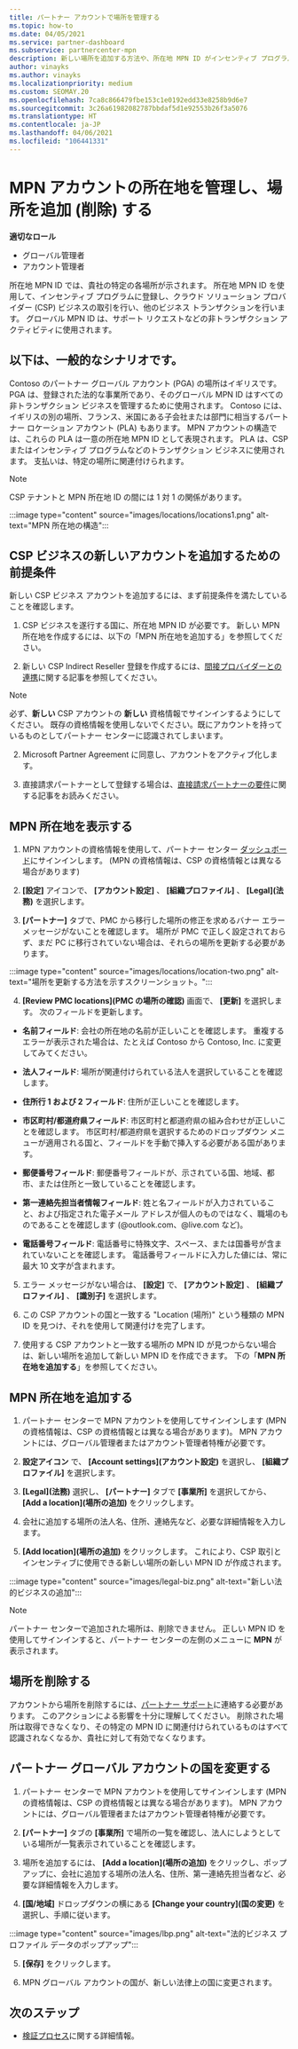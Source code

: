 ```yaml
---
title: パートナー アカウントで場所を管理する
ms.topic: how-to
ms.date: 04/05/2021
ms.service: partner-dashboard
ms.subservice: partnercenter-mpn
description: 新しい場所を追加する方法や、所在地 MPN ID がインセンティブ プログラム、CSP ビジネス、サブスクリプション、その他のトランザクションでどのように使用されるかについて説明します。
author: vinayks
ms.author: vinayks
ms.localizationpriority: medium
ms.custom: SEOMAY.20
ms.openlocfilehash: 7ca8c866479fbe153c1e0192edd33e8258b9d6e7
ms.sourcegitcommit: 3c26a61982082787bbdaf5d1e92553b26f3a5076
ms.translationtype: HT
ms.contentlocale: ja-JP
ms.lasthandoff: 04/06/2021
ms.locfileid: "106441331"
---
```

# <a name="manage-your-mpn-account-locations-and-add-delete-a-location"></a>MPN アカウントの所在地を管理し、場所を追加 (削除) する


**適切なロール**

- グローバル管理者
- アカウント管理者

所在地 MPN ID では、貴社の特定の各場所が示されます。 所在地 MPN ID を使用して、インセンティブ プログラムに登録し、クラウド ソリューション プロバイダー (CSP) ビジネスの取引を行い、他のビジネス トランザクションを行います。 グローバル MPN ID は、サポート リクエストなどの非トランザクション アクティビティに使用されます。

## <a name="the-following-scenario-is-typical"></a>以下は、一般的なシナリオです。

Contoso のパートナー グローバル アカウント (PGA) の場所はイギリスです。 PGA は、登録された法的な事業所であり、そのグローバル MPN ID はすべての非トランザクション ビジネスを管理するために使用されます。 Contoso には、イギリスの別の場所、フランス、米国にある子会社または部門に相当するパートナー ロケーション アカウント (PLA) もあります。 MPN アカウントの構造では、これらの PLA は一意の所在地 MPN ID として表現されます。 PLA は、CSP またはインセンティブ プログラムなどのトランザクション ビジネスに使用されます。 支払いは、特定の場所に関連付けられます。 

>[!NOTE]
>CSP テナントと MPN 所在地 ID の間には 1 対 1 の関係があります。

:::image type="content" source="images/locations/locations1.png" alt-text="MPN 所在地の構造":::

## <a name="prerequisites-in-order-to-add-a-new-account-for-a-csp-business"></a>CSP ビジネスの新しいアカウントを追加するための前提条件

新しい CSP ビジネス アカウントを追加するには、まず前提条件を満たしていることを確認します。

1. CSP ビジネスを遂行する国に、所在地 MPN ID が必要です。 新しい MPN 所在地を作成するには、以下の「MPN 所在地を追加する」を参照してください。
  
1. 新しい CSP Indirect Reseller 登録を作成するには、[間接プロバイダーとの連携](indirect-reseller-tasks-in-partner-center.md#get-started)に関する記事を参照してください。 

>[!NOTE] 
 >必ず、**新しい** CSP アカウントの **新しい** 資格情報でサインインするようにしてください。 既存の資格情報を使用しないでください。既にアカウントを持っているものとしてパートナー センターに認識されてしまいます。

2. Microsoft Partner Agreement に同意し、アカウントをアクティブ化します。

1. 直接請求パートナーとして登録する場合は、[直接請求パートナーの要件](direct-partner-new-requirements.md)に関する記事をお読みください。

## <a name="view-your-mpn-locations"></a>MPN 所在地を表示する

1. MPN アカウントの資格情報を使用して、パートナー センター [ダッシュボード](https://partner.microsoft.com/dashboard/home)にサインインします。 (MPN の資格情報は、CSP の資格情報とは異なる場合があります) 
 
1. **[設定]** アイコンで、 **[アカウント設定]** 、 **[組織プロファイル]** 、 **[Legal]\(法務\)** を選択します。 

1. **[パートナー]** タブで、PMC から移行した場所の修正を求めるバナー エラー メッセージがないことを確認します。  場所が PMC で正しく設定されておらず、まだ PC に移行されていない場合は、それらの場所を更新する必要があります。

:::image type="content" source="images/locations/location-two.png" alt-text="場所を更新する方法を示すスクリーンショット。":::
 
4.  **[Review PMC locations]\(PMC の場所の確認\)** 画面で、 **[更新]** を選択します。
次のフィールドを更新します。

- **名前フィールド**: 会社の所在地の名前が正しいことを確認します。 重複するエラーが表示された場合は、たとえば Contoso から Contoso, Inc. に変更してみてください。

- **法人フィールド**: 場所が関連付けられている法人を選択していることを確認します。

- **住所行 1 および 2 フィールド**: 住所が正しいことを確認します。

- **市区町村/都道府県フィールド**: 市区町村と都道府県の組み合わせが正しいことを確認します。 市区町村/都道府県を選択するためのドロップダウン メニューが適用される国と、フィールドを手動で挿入する必要がある国があります。

- **郵便番号フィールド**: 郵便番号フィールドが、示されている国、地域、都市、または住所と一致していることを確認します。

- **第一連絡先担当者情報フィールド**: 姓と名フィールドが入力されていること、および指定された電子メール アドレスが個人のものではなく、職場のものであることを確認します (@outlook.com、@live.com など)。

- **電話番号フィールド**: 電話番号に特殊文字、スペース、または国番号が含まれていないことを確認します。 電話番号フィールドに入力した値には、常に最大 10 文字が含まれます。

5. エラー メッセージがない場合は、 **[設定]** で、 **[アカウント設定]** 、 **[組織プロファイル]** 、 **[識別子]** を選択します。

6. この CSP アカウントの国と一致する "Location (場所)" という種類の MPN ID を見つけ、それを使用して関連付けを完了します。

7. 使用する CSP アカウントと一致する場所の MPN ID が見つからない場合は、新しい場所を追加して新しい MPN ID を作成できます。 下の「**MPN 所在地を追加する**」を参照してください。

## <a name="add-an-mpn-location"></a>MPN 所在地を追加する

1. パートナー センターで MPN アカウントを使用してサインインします (MPN の資格情報は、CSP の資格情報とは異なる場合があります)。 MPN アカウントには、グローバル管理者またはアカウント管理者特権が必要です。 

1. **設定アイコン** で、 **[Account settings]\(アカウント設定\)** を選択し、 **[組織プロファイル]** を選択します。

2. **[Legal]\(法務\)** 選択し、 **[パートナー]** タブで **[事業所]** を選択してから、 **[Add a location]\(場所の追加\)** をクリックします。

3. 会社に追加する場所の法人名、住所、連絡先など、必要な詳細情報を入力します。
 
1. **[Add location]\(場所の追加\)** をクリックします。 これにより、CSP 取引とインセンティブに使用できる新しい場所の新しい MPN ID が作成されます。

:::image type="content" source="images/legal-biz.png" alt-text="新しい法的ビジネスの追加":::

> [!NOTE]
> パートナー センターで追加された場所は、削除できません。 正しい MPN ID を使用してサインインすると、パートナー センターの左側のメニューに **MPN** が表示されます。


## <a name="delete-a-location"></a>場所を削除する

アカウントから場所を削除するには、[パートナー サポート](https://partner.microsoft.com/dashboard/support/servicerequests/create?stage=2&topicid=1af7f3a0-1757-3543-4b6a-c945c3ad187b)に連絡する必要があります。 このアクションによる影響を十分に理解してください。 削除された場所は取得できなくなり、その特定の MPN ID に関連付けられているものはすべて認識されなくなるか、貴社に対して有効でなくなります。

## <a name="change-country-of-partner-global-account"></a>パートナー グローバル アカウントの国を変更する 

1. パートナー センターで MPN アカウントを使用してサインインします (MPN の資格情報は、CSP の資格情報とは異なる場合があります)。 MPN アカウントには、グローバル管理者またはアカウント管理者特権が必要です。 

2. **[パートナー]** タブの **[事業所]** で場所の一覧を確認し、法人にしようとしている場所が一覧表示されていることを確認します。 
 
1. 場所を追加するには、 **[Add a location]\(場所の追加\)** をクリックし、ポップアップに、会社に追加する場所の法人名、住所、第一連絡先担当者など、必要な詳細情報を入力します。 
 
1. **[国/地域]** ドロップダウンの横にある **[Change your country]\(国の変更\)** を選択し、手順に従います。 

:::image type="content" source="images/lbp.png" alt-text="法的ビジネス プロファイル データのポップアップ":::

5. **[保存]** をクリックします。

6. MPN グローバル アカウントの国が、新しい法律上の国に変更されます。
  
## <a name="next-steps"></a>次のステップ

- [検証プロセス](verification-responses.md)に関する詳細情報。
